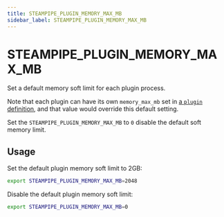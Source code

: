 ```yaml
---
title: STEAMPIPE_PLUGIN_MEMORY_MAX_MB
sidebar_label: STEAMPIPE_PLUGIN_MEMORY_MAX_MB
---
```


# STEAMPIPE_PLUGIN_MEMORY_MAX_MB

Set a default memory soft limit for each plugin process. 

Note that each plugin can have its own `memory_max_mb` set in [a `plugin` definition](/docs/reference/config-files/plugin), and that value would override this default setting.

Set the `STEAMPIPE_PLUGIN_MEMORY_MAX_MB` to `0` disable the default soft memory limit.


## Usage 

Set the default plugin memory soft limit to 2GB:

```bash
export STEAMPIPE_PLUGIN_MEMORY_MAX_MB=2048
```

Disable the default plugin memory soft limit:

```bash
export STEAMPIPE_PLUGIN_MEMORY_MAX_MB=0
```